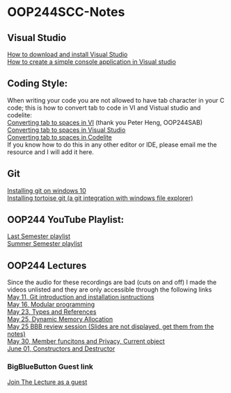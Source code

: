 # OOP244SCC-Notes
## Visual Studio
[How to download and install Visual Studio](https://www.youtube.com/watch?v=xMGhA5v4vxk)<br />
[How to create a simple console application in Visual studio](https://www.youtube.com/watch?v=6siQm1sIu5g) <br />

## Coding Style:
When writing your code you are not allowed to have tab character in your C code; this is how to convert tab to code in VI and Vistual studio and codelite: <br />
[Converting tab to spaces in VI](http://vim.wikia.com/wiki/Converting_tabs_to_spaces) (thank you Peter Heng, OOP244SAB)<br />
[Converting tab to spaces in Visual Studio](https://www.youtube.com/watch?v=oW4viEA72UI)<br />
[Converting tab to spaces in Codelite](https://www.youtube.com/watch?v=XQMPJpA8fJI&t)<br />
If you know how to do this in any other editor or IDE, please email me the resource and I will add it here.

## Git
[Installing git on windows 10](https://www.youtube.com/watch?v=tc3Aoi5Z1FE) <br />
[Installing tortoise git (a git integration with windows file explorer)](https://www.youtube.com/watch?v=mSMGq3fTF-U) <br />

## OOP244 YouTube Playlist:
[Last Semester playlist](https://www.youtube.com/playlist?list=PLxB4x6RkylosMUAFEvl2RA_uwHpuWXIaR)<br />
[Summer Semester playlist](https://www.youtube.com/playlist?list=PLxB4x6RkylouvClTs6zsLTwxctYLLvmER)

## OOP244 Lectures 
Since the audio for these recordings are bad (cuts on and off) I made the videos unlisted and they are only accessible through the following links <br />
[May 11, Git introduction and installation isntructions](https://www.youtube.com/watch?v=dOYFEqTZwc0)<br />
[May 16, Modular programming](https://www.youtube.com/watch?v=GZTlu0qGv5w) <br />
[May 23, Types and References](https://www.youtube.com/watch?v=rmLtSohm34k) <br />
[May 25, Dynamic Memory Allocation](https://www.youtube.com/watch?v=Izd3ifdgtOg)<br />
[May 25 BBB review session (Slides are not displayed, get them from the notes)](http://recordings.blindsidenetworks.com/senecacollege/dfec52c03e31c87a8d9bbb1b2927fa4d1e606f90-1495759703334/capture/)<br />
[May 30, Member funcitons and Privacy, Current object](https://www.youtube.com/watch?v=IVPKk4nMbX8)<br />
[June 01, Constructors and Destructor](https://recordings.rna1.blindsidenetworks.com/senecacollege/dfec52c03e31c87a8d9bbb1b2927fa4d1e606f90-1496367997239/capture/)<br />
### BigBlueButton Guest link 
[Join The Lecture as a guest]()
